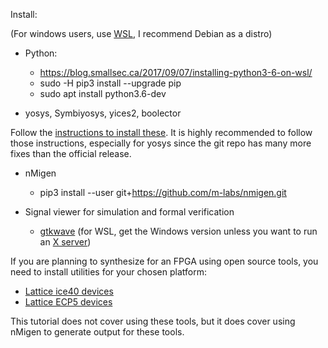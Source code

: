 Install:

(For windows users, use [WSL](https://docs.microsoft.com/en-us/windows/wsl/install-win10), I recommend Debian as a distro)

* Python:
  * https://blog.smallsec.ca/2017/09/07/installing-python3-6-on-wsl/
  * sudo -H pip3 install --upgrade pip
  * sudo apt install python3.6-dev

* yosys, Symbiyosys, yices2, boolector

Follow the [instructions to install these](https://symbiyosys.readthedocs.io/en/latest/quickstart.html). It is highly recommended to follow those instructions, especially for yosys since the git repo has many more fixes than the official release.

* nMigen
  * pip3 install --user git+https://github.com/m-labs/nmigen.git

* Signal viewer for simulation and formal verification
  * [gtkwave](https://sourceforge.net/projects/gtkwave/) (for WSL, get the Windows version unless you want to run an [X server](https://askubuntu.com/questions/993225/whats-the-easiest-way-to-run-gui-apps-on-windows-subsystem-for-linux-as-of-2018))

If you are planning to synthesize for an FPGA using open source tools, you need to install utilities for your chosen platform:
*  [Lattice ice40 devices](http://www.clifford.at/icestorm/)
*  [Lattice ECP5 devices](https://github.com/SymbiFlow/prjtrellis)

This tutorial does not cover using these tools, but it does cover using nMigen to generate output for these tools.